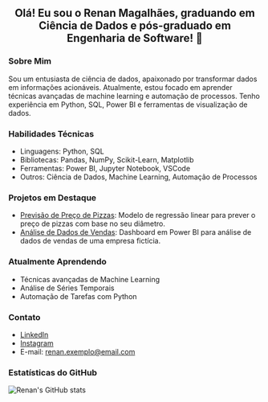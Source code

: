 <div align="center">
  <h2>Olá! Eu sou o Renan Magalhães, graduando em Ciência de Dados e pós-graduado em Engenharia de Software! 👋</h2>
</div>

### Sobre Mim
Sou um entusiasta de ciência de dados, apaixonado por transformar dados em informações acionáveis. Atualmente, estou focado em aprender técnicas avançadas de machine learning e automação de processos. Tenho experiência em Python, SQL, Power BI e ferramentas de visualização de dados.

### Habilidades Técnicas
- Linguagens: Python, SQL
- Bibliotecas: Pandas, NumPy, Scikit-Learn, Matplotlib
- Ferramentas: Power BI, Jupyter Notebook, VSCode
- Outros: Ciência de Dados, Machine Learning, Automação de Processos

### Projetos em Destaque
- [Previsão de Preço de Pizzas](https://github.com/seu-usuario/nome-do-repositorio): Modelo de regressão linear para prever o preço de pizzas com base no seu diâmetro.
- [Análise de Dados de Vendas](https://github.com/seu-usuario/nome-do-repositorio): Dashboard em Power BI para análise de dados de vendas de uma empresa fictícia.

### Atualmente Aprendendo
- Técnicas avançadas de Machine Learning
- Análise de Séries Temporais
- Automação de Tarefas com Python

### Contato
- [LinkedIn](https://www.linkedin.com/in/renan-magalhaes95/)
- [Instagram](https://www.instagram.com/renanmd_/)
- E-mail: renan.exemplo@email.com

### Estatísticas do GitHub
![Renan's GitHub stats](https://github-readme-stats.vercel.app/api?username=seu-usuario&show_icons=true&theme=radical)
